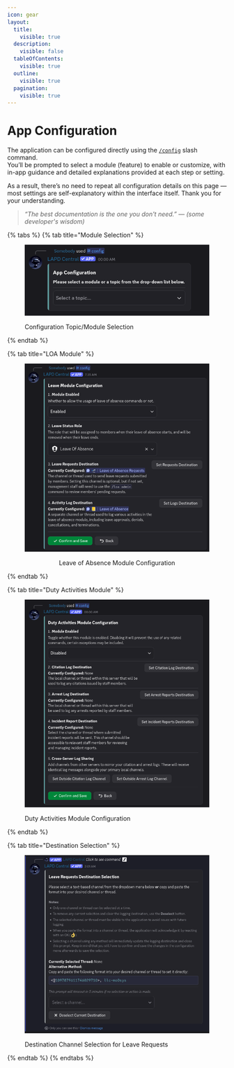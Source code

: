 ```yaml
---
icon: gear
layout:
  title:
    visible: true
  description:
    visible: false
  tableOfContents:
    visible: true
  outline:
    visible: true
  pagination:
    visible: true
---
```


# App Configuration

The application can be configured directly using the [`/config`](application-commands.md#utility-and-miscellaneous-commands) slash command.\
You’ll be prompted to select a module (feature) to enable or customize, with in-app guidance and detailed explanations provided at each step or setting.

As a result, there’s no need to repeat all configuration details on this page — most settings are self-explanatory within the interface itself. Thank you for your understanding.

> _“The best documentation is the one you don't need.”_ — _(some developer's wisdom)_

{% tabs %}
{% tab title="Module Selection" %}
<figure><img src="../../.gitbook/assets/module-config-selection.png" alt="" width="503"><figcaption><p>Configuration Topic/Module Selection</p></figcaption></figure>
{% endtab %}

{% tab title="LOA Module" %}
<div align="center" data-full-width="false"><figure><img src="../../.gitbook/assets/loa-config-prompt.png" alt="" width="554"><figcaption><p>Leave of Absence Module Configuration</p></figcaption></figure></div>
{% endtab %}

{% tab title="Duty Activities Module" %}
<figure><img src="../../.gitbook/assets/dam-config-prompt.png" alt="" width="563"><figcaption><p>Duty Activities Module Configuration</p></figcaption></figure>
{% endtab %}

{% tab title="Destination Selection" %}
<figure><img src="../../.gitbook/assets/lrd-selection-config-prompt.png" alt="" width="563"><figcaption><p>Destination Channel Selection for Leave Requests</p></figcaption></figure>
{% endtab %}
{% endtabs %}
